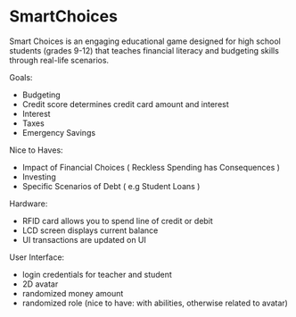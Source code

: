 # SmartChoices
Smart Choices is an engaging educational game designed for high school students (grades 9-12) that teaches financial literacy and budgeting skills through real-life scenarios. 

Goals: 
- Budgeting
- Credit score determines credit card amount and interest
- Interest
- Taxes 
- Emergency Savings

Nice to Haves:

- Impact of Financial Choices ( Reckless Spending has Consequences )
- Investing
- Specific Scenarios of Debt ( e.g Student Loans )

Hardware:
- RFID card allows you to spend line of credit or debit
- LCD screen displays current balance
- UI transactions are updated on UI

User Interface:
- login credentials for teacher and student
- 2D avatar
- randomized money amount
- randomized role (nice to have: with abilities, otherwise related to avatar)

